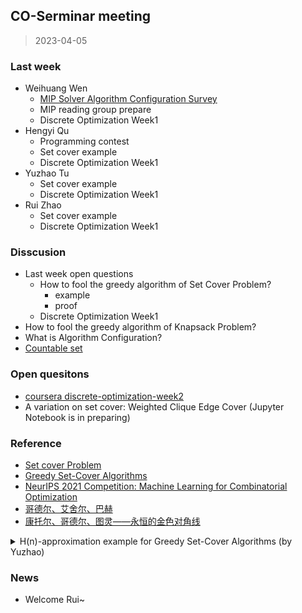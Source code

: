 ## CO-Serminar meeting

> 2023-04-05

### Last week

- Weihuang Wen
  - [MIP Solver Algorithm Configuration Survey](https://www.ecole.ai/2021/ml4co-competition/#config-task)
  - MIP reading group prepare
  - Discrete Optimization Week1
- Hengyi Qu
  - Programming contest
  - Set cover example
  - Discrete Optimization Week1
- Yuzhao Tu
  - Set cover example
  - Discrete Optimization Week1
- Rui Zhao
  - Set cover example
  - Discrete Optimization Week1

### Disscusion

- Last week open questions
  - How to fool the greedy algorithm of Set Cover Problem?
    - example
    - proof
  - Discrete Optimization Week1
- How to fool the greedy algorithm of Knapsack Problem?
- What is Algorithm Configuration?
- [Countable set](https://en.wikipedia.org/wiki/Countable_set)

### Open quesitons

- [coursera discrete-optimization-week2](https://www.coursera.org/learn/discrete-optimization)
- A variation on set cover: Weighted Clique Edge Cover (Jupyter Notebook is in preparing)

### Reference

- [Set cover Problem](https://github.com/LOGO-CUHKSZ/CO-Store/blob/main/2023-04-05/set%20cover-hisao.pdf)
- [Greedy Set-Cover Algorithms](https://www.cs.ucr.edu/~neal/Young08SetCover.pdf)
- [NeurIPS 2021 Competition: Machine Learning for Combinatorial Optimization](https://www.ecole.ai/2021/ml4co-competition/#config-task)
- [哥德尔、艾舍尔、巴赫](https://book.douban.com/subject/1291204/)
- [康托尔、哥德尔、图灵——永恒的金色对角线](http://mindhacks.cn/2006/10/15/cantor-godel-turing-an-eternal-golden-diagonal/)

<details><summary>H(n)-approximation example for Greedy Set-Cover Algorithms (by Yuzhao)</summary>
<img src="research/img/set-cover-greedy.jpeg" alt="example" width="500" height="600">
</details>

### News

- Welcome Rui~